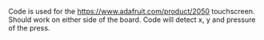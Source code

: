 Code is used for the https://www.adafruit.com/product/2050 touchscreen.  Should work on either side of the board.  Code will detect x, y and pressure of the press.
